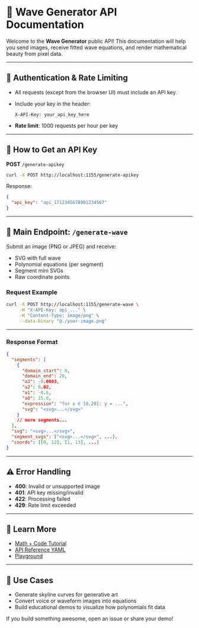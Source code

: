# 📡 Wave Generator API Documentation

Welcome to the **Wave Generator** public API! This documentation will help you send images, receive fitted wave equations, and render mathematical beauty from pixel data.

---

## 🔑 Authentication & Rate Limiting

* All requests (except from the browser UI) must include an API key.
* Include your key in the header:

  ```
  X-API-Key: your_api_key_here
  ```
* **Rate limit**: 1000 requests per hour per key

---

## 🧪 How to Get an API Key

**POST** `/generate-apikey`

```bash
curl -X POST http://localhost:1155/generate-apikey
```

Response:

```json
{
  "api_key": "api_1712345678901234567"
}
```

---

## 🎯 Main Endpoint: `/generate-wave`

Submit an image (PNG or JPEG) and receive:

* SVG with full wave
* Polynomial equations (per segment)
* Segment mini SVGs
* Raw coordinate points

### Request Example

```bash
curl -X POST http://localhost:1155/generate-wave \
     -H "X-API-Key: api_..." \
     -H "Content-Type: image/png" \
     --data-binary "@./your-image.png"
```

---

### Response Format

```json
{
  "segments": [
    {
      "domain_start": 0,
      "domain_end": 20,
      "a3": -0.0003,
      "a2": 0.02,
      "a1": -0.6,
      "a0": 15.0,
      "expression": "for x ∈ [0,20]: y = ...",
      "svg": "<svg>...</svg>"
    }
    // more segments...
  ],
  "svg": "<svg>...</svg>",
  "segment_svgs": ["<svg>...</svg>", ...],
  "coords": [[0, 12], [1, 13], ...]
}
```

---

## ⚠️ Error Handling

- **400**: Invalid or unsupported image
- **401**: API key missing/invalid
- **422**: Processing failed
- **429**: Rate limit exceeded

---

## 📘 Learn More

* [Math + Code Tutorial](../blog/wave-generator-math-tutorial)
* [API Reference YAML](https://github.com/mbiondo/wave-generator/blob/main/docs/openapi.yaml)
* [Playground](#coming-soon)

---

## 🎨 Use Cases

* Generate skyline curves for generative art
* Convert voice or waveform images into equations
* Build educational demos to visualize how polynomials fit data

If you build something awesome, open an issue or share your demo!
